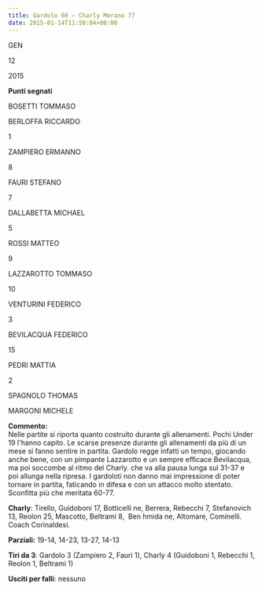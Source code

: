 ```yaml
---
title: Gardolo 60 – Charly Merano 77
date: 2015-01-14T11:50:04+00:00
---
```

GEN

12

2015

**Punti segnati**

BOSETTI TOMMASO

BERLOFFA RICCARDO

1

ZAMPIERO ERMANNO

8

FAURI STEFANO

7

DALLABETTA MICHAEL

5

ROSSI MATTEO

9

LAZZAROTTO TOMMASO

10

VENTURINI FEDERICO

3

BEVILACQUA FEDERICO

15

PEDRI MATTIA

2

SPAGNOLO THOMAS

MARGONI MICHELE

**Commento:**  
Nelle partite si riporta quanto costruito durante gli allenamenti. Pochi Under 19 l'hanno capito. Le scarse presenze durante gli allenamenti da più di un mese si fanno sentire in partita. Gardolo regge infatti un tempo, giocando anche bene, con un pimpante Lazzarotto e un sempre efficace Bevilacqua, ma poi soccombe al ritmo del Charly. che va alla pausa lunga sul 31-37 e poi allunga nella ripresa. I gardoloti non danno mai impressione di poter tornare in partita, faticando in difesa e con un attacco molto stentato. Sconfitta più che meritata 60-77.

**Charly**: Tirello, Guidoboni 17, Botticelli ne, Berrera, Rebecchi 7, Stefanovich 13, Reolon 25, Mascotto, Beltrami 8,  Ben hmida ne, Altomare, Cominelli. Coach Corinaldesi.

**Parziali:** 19-14, 14-23, 13-27, 14-13

**Tiri da 3**: Gardolo 3 (Zampiero 2, Fauri 1), Charly 4 (Guidoboni 1, Rebecchi 1, Reolon 1, Beltrami 1)

**Usciti per falli**: nessuno
